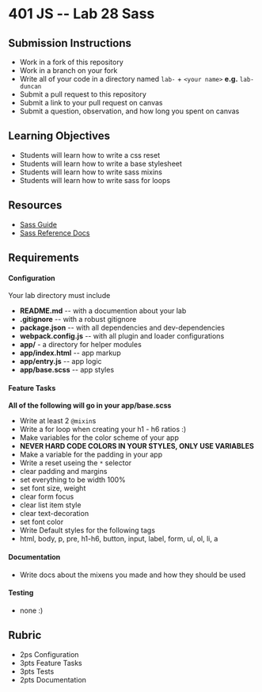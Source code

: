 401 JS --  Lab 28 Sass
===

## Submission Instructions
  * Work in a fork of this repository
  * Work in a branch on your fork
  * Write all of your code in a directory named `lab-` + `<your name>` **e.g.** `lab-duncan`
  * Submit a pull request to this repository
  * Submit a link to your pull request on canvas
  * Submit a question, observation, and how long you spent on canvas  
  
## Learning Objectives  
* Students will learn how to write a css reset
* Students will learn how to write a base stylesheet 
* Students will learn how to write sass mixins
* Students will learn how to write sass for loops

## Resources  
* [Sass Guide](http://sass-lang.com/guide)
* [Sass Reference Docs](http://sass-lang.com/documentation/file.SASS_REFERENCE.html)

## Requirements  
#### Configuration  
<!-- list of files, configurations, tools, ect that are required -->
Your lab directory must include  
* **README.md** -- with a documention about your lab
* **.gitignore** -- with a robust gitignore
* **package.json** -- with all dependencies and dev-dependencies 
* **webpack.config.js** -- with all plugin and loader configurations
* **app/** - a directory for helper modules
* **app/index.html** -- app markup
* **app/entry.js** -- app logic
* **app/base.scss** -- app styles
 
#### Feature Tasks  
**All of the following will go in your app/base.scss**  
* Write at least 2 `@mixin`s
* Write a for loop when creating your h1 - h6 ratios :)
* Make variables for the color scheme of your app 
 * **NEVER HARD CODE COLORS IN YOUR STYLES, ONLY USE VARIABLES**
* Make a variable for the padding in your app
* Write a reset useing the `*` selector
 * clear padding and margins
 * set everything to be width 100%
 * set font size, weight
 * clear form focus
 * clear list item style
 * clear text-decoration
 * set font color
* Write Default styles for the following tags
 * html, body, p, pre, h1-h6, button, input, label, form, ul, ol, li, a
 
####  Documentation  
* Write docs about the mixens you made and how they should be used

#### Testing  
* none :) 

## Rubric  
* 2ps Configuration
* 3pts Feature Tasks
* 3pts Tests
* 2pts Documentation

<!-- links --> 

